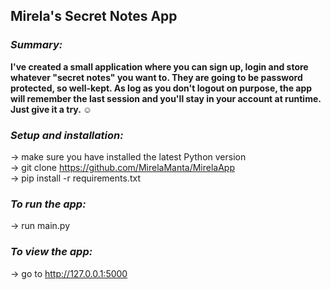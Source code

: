 ## __Mirela's Secret Notes App__ ##

### ___Summary:___ ###  
__I've created a small application where you can sign up, login and store whatever "secret notes" you want to. They are going to be password protected, so well-kept. As log as you don't logout on purpose, the app will remember the last session and you'll stay in your account at runtime. Just give it a try. :relaxed:__

### ___Setup and installation:___ ###
-> make sure you have installed the latest Python version\
-> git clone <https://github.com/MirelaManta/MirelaApp>\
-> pip install -r requirements.txt

### ___To run the app:___ ###
-> run main.py

### ___To view the app:___ ###
-> go to http://127.0.0.1:5000


